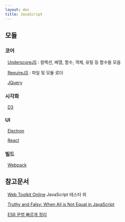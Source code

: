 ```yaml
---
layout: dev
title: JavaScript
---
```

## 모듈

### 코어

&nbsp; [UnderscoreJS](https://underscorejs.org/) : 컬렉션, 배열, 함수, 객체, 유틸 등 함수들 모음

&nbsp; [RequireJS](https://requirejs.org/) : 파일 및 모듈 로더

&nbsp; [JQuery](JQuery)

### 시각화

&nbsp; [D3](D3)

### UI 

&nbsp; [Electron](Electron)

&nbsp; [React](React)

### 빌드

&nbsp; [Webpack](Webpack)

<!--
&nbsp; [Gatsby](Gatsby)
-->

## 참고문서

&nbsp; [Web Toolkit Online](https://www.webtoolkitonline.com/) JavaScript 테스터 외

&nbsp; [Truthy and Falsy: When All is Not Equal in JavaScript](https://www.sitepoint.com/javascript-truthy-falsy/)

&nbsp; [ES6 문법 빠르게 정리](https://velog.io/@decody/ES6-Sheetsheet)